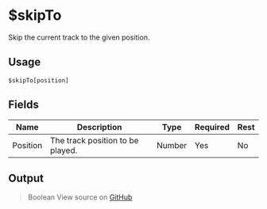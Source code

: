 # $skipTo
Skip the current track to the given position.
## Usage
```
$skipTo[position]
```
## Fields
|   Name   |           Description            |  Type  | Required | Rest |
|----------|----------------------------------|--------|----------|------|
| Position | The track position to be played. | Number | Yes      | No   |

## Output
> Boolean
View source on [GitHub](https://github.com/Cyberghxst/forgemusic/blob/dev/src/natives/skipTo.ts)